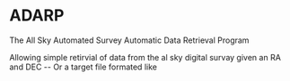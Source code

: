 # ADARP
The All Sky Automated Survey Automatic Data Retrieval Program

Allowing simple retirvial of data from the al sky digital survay given an RA and DEC -- Or a target file formated like

